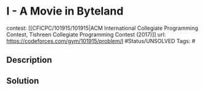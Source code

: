 # I - A Movie in Byteland

contest: [[CFICPC/101915/101915|ACM International Collegiate Programming Contest, Tishreen Collegiate Programming Contest (2017)]]
url: https://codeforces.com/gym/101915/problem/I
#Status/UNSOLVED
Tags: #

## Description

## Solution

